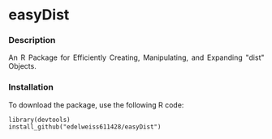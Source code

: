 # easyDist

### Description

<p align="justify"> An R Package for Efficiently Creating, Manipulating, and Expanding "dist" Objects. </p> 

 ### Installation

 To download the package, use the following R code: 

```
library(devtools)
install_github("edelweiss611428/easyDist") 
```
